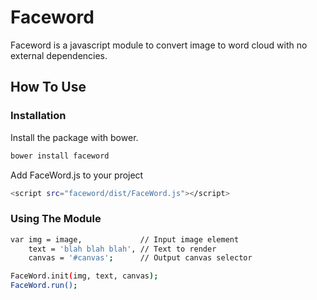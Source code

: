 # Faceword

Faceword is a javascript module to convert image to word cloud with no external dependencies.
## How To Use
### Installation
Install the package with bower.
```sh
bower install faceword
```
Add FaceWord.js to your project
```sh
<script src="faceword/dist/FaceWord.js"></script>
```
### Using The Module
```sh
var img = image,             // Input image element
    text = 'blah blah blah', // Text to render
    canvas = '#canvas';      // Output canvas selector

FaceWord.init(img, text, canvas);
FaceWord.run();
```
